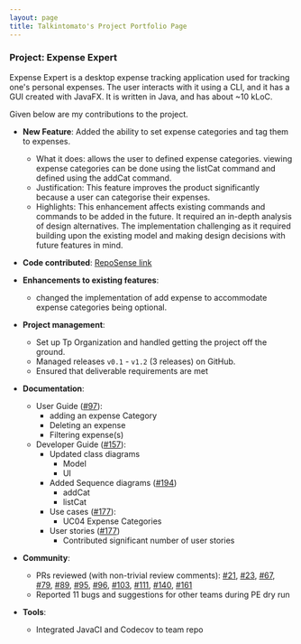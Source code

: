```yaml
---
layout: page
title: Talkintomato's Project Portfolio Page
---
```


### Project: Expense Expert

Expense Expert is a desktop expense tracking application used for tracking one's personal expenses. The user interacts
with it using a CLI, and it has a GUI created with JavaFX. It is written in Java, and has about ~10 kLoC.

Given below are my contributions to the project.

- **New Feature**: Added the ability to set expense categories and tag them to expenses.

  - What it does: allows the user to defined expense categories. viewing expense categories can be done using the listCat command and defined using the addCat command.
  - Justification: This feature improves the product significantly because a user can categorise their expenses.
  - Highlights: This enhancement affects existing commands and commands to be added in the future. It required an in-depth analysis of design alternatives. The implementation challenging as it required building upon the existing model and making design decisions with future features in mind.

- **Code contributed**: [RepoSense link](https://nus-cs2103-ay2122s2.github.io/tp-dashboard/?search=talkintomato&breakdown=true)

- **Enhancements to existing features**:
  - changed the implementation of add expense to accommodate expense categories being optional. 

- **Project management**:

  - Set up Tp Organization and handled getting the project off the ground.
  - Managed releases `v0.1` - `v1.2` (3 releases) on GitHub.
  - Ensured that deliverable requirements are met 

- **Documentation**:

  - User Guide ([#97](https://github.com/AY2122S2-CS2103T-W09-3/tp/pull/97)):
    - adding an expense Category
    - Deleting an expense
    - Filtering expense(s)
  - Developer Guide ([#157](https://github.com/AY2122S2-CS2103T-W09-3/tp/pull/157)):
    - Updated class diagrams
      - Model
      - UI
    - Added Sequence diagrams ([#194](https://github.com/AY2122S2-CS2103T-W09-3/tp/pull/194))
      - addCat 
      - listCat
    - Use cases ([#177](https://github.com/AY2122S2-CS2103T-W09-3/tp/pull/177)):
      - UC04 Expense Categories
    - User stories ([#177](https://github.com/AY2122S2-CS2103T-W09-3/tp/pull/177))
      - Contributed significant number of user stories
  
- **Community**:

  - PRs reviewed (with non-trivial review comments): [\#21](https://github.com/AY2122S2-CS2103T-W09-3/tp/pull/21), [\#23](https://github.com/AY2122S2-CS2103T-W09-3/tp/pull/23), [\#67](https://github.com/AY2122S2-CS2103T-W09-3/tp/pull/67), [\#79](https://github.com/AY2122S2-CS2103T-W09-3/tp/pull/79), [\#89](https://github.com/AY2122S2-CS2103T-W09-3/tp/pull/89), [\#95](https://github.com/AY2122S2-CS2103T-W09-3/tp/pull/95), [\#96](https://github.com/AY2122S2-CS2103T-W09-3/tp/pull/96), [\#103](https://github.com/AY2122S2-CS2103T-W09-3/tp/pull/103), [\#111](https://github.com/AY2122S2-CS2103T-W09-3/tp/pull/111), [\#140](https://github.com/AY2122S2-CS2103T-W09-3/tp/pull/140), [\#161](https://github.com/AY2122S2-CS2103T-W09-3/tp/pull/161)
  - Reported 11 bugs and suggestions for other teams during PE dry run

- **Tools**:
  - Integrated JavaCI and Codecov to team repo
